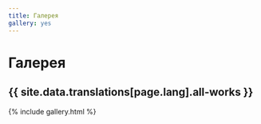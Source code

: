 ```yaml
---
title: Галерея
gallery: yes
---
```


<div class="col-md-12">
  <h1>Галерея</h1>
  <div class="hr"></div>
  <h2>{{ site.data.translations[page.lang].all-works }}</h2>

  {% include gallery.html %}
</div>